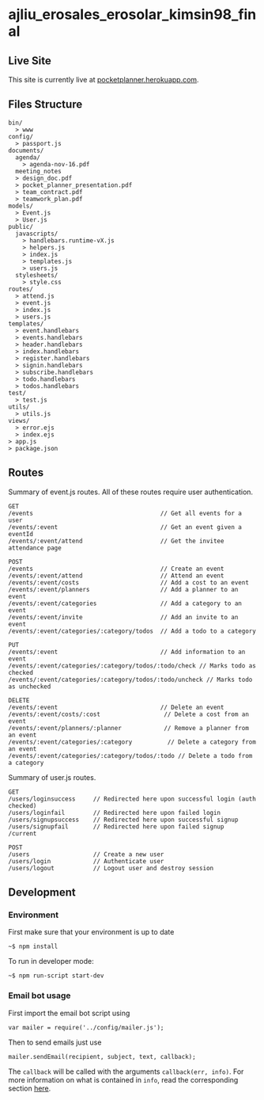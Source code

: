 ajliu_erosales_erosolar_kimsin98_final
======================================
Live Site
---------
This site is currently live at [pocketplanner.herokuapp.com](http://pocketplanner.herokuapp.com/).

Files Structure
---------------
```
bin/
  > www
config/
  > passport.js
documents/
  agenda/
    > agenda-nov-16.pdf
  meeting_notes
  > design_doc.pdf
  > pocket_planner_presentation.pdf
  > team_contract.pdf
  > teamwork_plan.pdf
models/
  > Event.js
  > User.js
public/
  javascripts/
    > handlebars.runtime-vX.js
    > helpers.js
    > index.js
    > templates.js
    > users.js
  stylesheets/
    > style.css
routes/
  > attend.js
  > event.js
  > index.js
  > users.js
templates/
  > event.handlebars
  > events.handlebars
  > header.handlebars
  > index.handlebars
  > register.handlebars
  > signin.handlebars
  > subscribe.handlebars
  > todo.handlebars
  > todos.handlebars
test/
  > test.js
utils/
  > utils.js
views/
  > error.ejs
  > index.ejs
> app.js
> package.json
```

Routes
------
Summary of event.js routes. All of these routes require user authentication.
```
GET
/events                                    // Get all events for a user
/events/:event                             // Get an event given a eventId
/events/:event/attend                      // Get the invitee attendance page

POST
/events                                    // Create an event
/events/:event/attend                      // Attend an event
/events/:event/costs                       // Add a cost to an event
/events/:event/planners                    // Add a planner to an event
/events/:event/categories                  // Add a category to an event
/events/:event/invite                      // Add an invite to an event
/events/:event/categories/:category/todos  // Add a todo to a category

PUT
/events/:event                             // Add information to an event
/events/:event/categories/:category/todos/:todo/check // Marks todo as checked
/events/:event/categories/:category/todos/:todo/uncheck // Marks todo as unchecked

DELETE
/events/:event                             // Delete an event
/events/:event/costs/:cost                  // Delete a cost from an event
/events/:event/planners/:planner            // Remove a planner from an event
/events/:event/categories/:category          // Delete a category from an event
/events/:event/categories/:category/todos/:todo // Delete a todo from a category
```
Summary of  user.js routes.
```
GET
/users/loginsuccess     // Redirected here upon successful login (auth checked)
/users/loginfail        // Redirected here upon failed login
/users/signupsuccess    // Redirected here upon successful signup
/users/signupfail       // Redirected here upon failed signup
/current

POST
/users                  // Create a new user
/users/login            // Authenticate user
/users/logout           // Logout user and destroy session
```

Development
-----------
### Environment
First make sure that your environment is up to date
```
~$ npm install
```

To run in developer mode:
```
~$ npm run-script start-dev
```

### Email bot usage
First import the email bot script using
```
var mailer = require('../config/mailer.js');
```

Then to send emails just use
```
mailer.sendEmail(recipient, subject, text, callback);
```
The `callback` will be called with the arguments `callback(err, info)`. For more information on what is contained in `info`, read the corresponding section [here](https://nodemailer.com).
